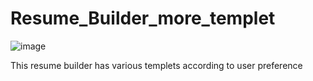 # Resume_Builder_more_templet

![image](https://user-images.githubusercontent.com/91818009/220283865-44041d33-043b-4fa4-8fdd-ec239485fd5c.png)

This resume builder has various templets according to user preference
